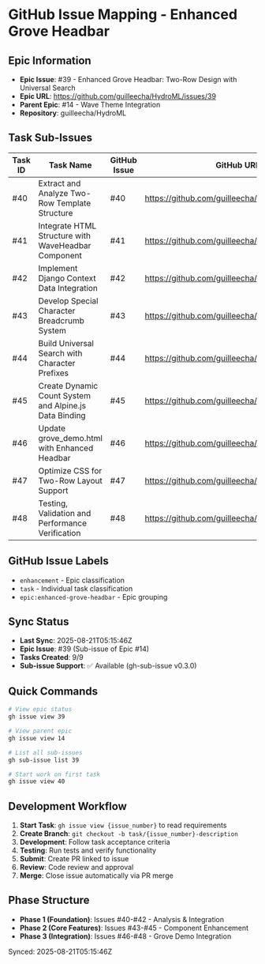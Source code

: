 # GitHub Issue Mapping - Enhanced Grove Headbar

## Epic Information
- **Epic Issue**: #39 - Enhanced Grove Headbar: Two-Row Design with Universal Search
- **Epic URL**: https://github.com/guilleecha/HydroML/issues/39
- **Parent Epic**: #14 - Wave Theme Integration
- **Repository**: guilleecha/HydroML

## Task Sub-Issues

| Task ID | Task Name | GitHub Issue | GitHub URL | Status | Assignee |
|---------|-----------|--------------|------------|--------|----------|
| #40 | Extract and Analyze Two-Row Template Structure | #40 | https://github.com/guilleecha/HydroML/issues/40 | Open | TBD |
| #41 | Integrate HTML Structure with WaveHeadbar Component | #41 | https://github.com/guilleecha/HydroML/issues/41 | Open | TBD |
| #42 | Implement Django Context Data Integration | #42 | https://github.com/guilleecha/HydroML/issues/42 | Open | TBD |
| #43 | Develop Special Character Breadcrumb System | #43 | https://github.com/guilleecha/HydroML/issues/43 | Open | TBD |
| #44 | Build Universal Search with Character Prefixes | #44 | https://github.com/guilleecha/HydroML/issues/44 | Open | TBD |
| #45 | Create Dynamic Count System and Alpine.js Data Binding | #45 | https://github.com/guilleecha/HydroML/issues/45 | Open | TBD |
| #46 | Update grove_demo.html with Enhanced Headbar | #46 | https://github.com/guilleecha/HydroML/issues/46 | Open | TBD |
| #47 | Optimize CSS for Two-Row Layout Support | #47 | https://github.com/guilleecha/HydroML/issues/47 | Open | TBD |
| #48 | Testing, Validation and Performance Verification | #48 | https://github.com/guilleecha/HydroML/issues/48 | Open | TBD |

## GitHub Issue Labels
- `enhancement` - Epic classification
- `task` - Individual task classification
- `epic:enhanced-grove-headbar` - Epic grouping

## Sync Status
- **Last Sync**: 2025-08-21T05:15:46Z
- **Epic Issue**: #39 (Sub-issue of Epic #14)
- **Tasks Created**: 9/9
- **Sub-issue Support**: ✅ Available (gh-sub-issue v0.3.0)

## Quick Commands
```bash
# View epic status
gh issue view 39

# View parent epic
gh issue view 14

# List all sub-issues
gh sub-issue list 39

# Start work on first task
gh issue view 40
```

## Development Workflow
1. **Start Task**: `gh issue view {issue_number}` to read requirements
2. **Create Branch**: `git checkout -b task/{issue_number}-description`
3. **Development**: Follow task acceptance criteria
4. **Testing**: Run tests and verify functionality
5. **Submit**: Create PR linked to issue
6. **Review**: Code review and approval
7. **Merge**: Close issue automatically via PR merge

## Phase Structure
- **Phase 1 (Foundation)**: Issues #40-#42 - Analysis & Integration
- **Phase 2 (Core Features)**: Issues #43-#45 - Component Enhancement
- **Phase 3 (Integration)**: Issues #46-#48 - Grove Demo Integration

Synced: 2025-08-21T05:15:46Z